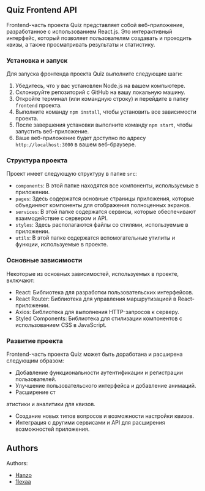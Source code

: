 ## Quiz Frontend API

Frontend-часть проекта Quiz представляет собой веб-приложение, разработанное с использованием React.js. Это интерактивный интерфейс, который позволяет пользователям создавать и проходить квизы, а также просматривать результаты и статистику.

### Установка и запуск

Для запуска фронтенда проекта Quiz выполните следующие шаги:

1. Убедитесь, что у вас установлен Node.js на вашем компьютере.
2. Склонируйте репозиторий с GitHub на вашу локальную машину.
3. Откройте терминал (или командную строку) и перейдите в папку `frontend` проекта.
4. Выполните команду `npm install`, чтобы установить все зависимости проекта.
5. После завершения установки выполните команду `npm start`, чтобы запустить веб-приложение.
6. Ваше веб-приложение будет доступно по адресу `http://localhost:3000` в вашем веб-браузере.

### Структура проекта

Проект имеет следующую структуру в папке `src`:

- `components`: В этой папке находятся все компоненты, используемые в приложении.
- `pages`: Здесь содержатся основные страницы приложения, которые объединяют компоненты для отображения полноценных экранов.
- `services`: В этой папке содержатся сервисы, которые обеспечивают взаимодействие с сервером и API.
- `styles`: Здесь располагаются файлы со стилями, используемые в приложении.
- `utils`: В этой папке содержатся вспомогательные утилиты и функции, используемые в проекте.

### Основные зависимости

Некоторые из основных зависимостей, используемых в проекте, включают:

- React: Библиотека для разработки пользовательских интерфейсов.
- React Router: Библиотека для управления маршрутизацией в React-приложении.
- Axios: Библиотека для выполнения HTTP-запросов к серверу.
- Styled Components: Библиотека для стилизации компонентов с использованием CSS в JavaScript.

### Развитие проекта

Frontend-часть проекта Quiz может быть доработана и расширена следующим образом:

- Добавление функциональности аутентификации и регистрации пользователей.
- Улучшение пользовательского интерфейса и добавление анимаций.
- Расширение ст

атистики и аналитики для квизов.
- Создание новых типов вопросов и возможности настройки квизов.
- Интеграция с другими сервисами и API для расширения возможностей приложения.

## Authors
Authors:
- [Hanzo](https://github.com/HatoryHanzo182)
- [1lexaa](https://github.com/1lexaa)